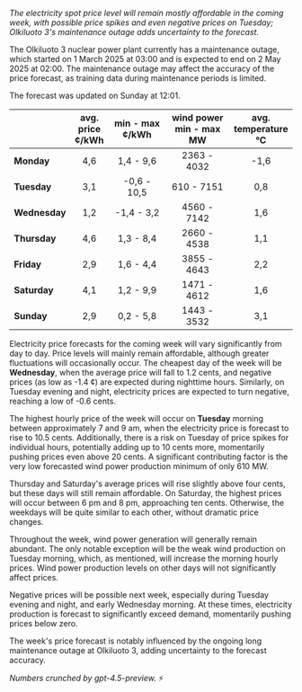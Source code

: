 *The electricity spot price level will remain mostly affordable in the coming week, with possible price spikes and even negative prices on Tuesday; Olkiluoto 3's maintenance outage adds uncertainty to the forecast.*

The Olkiluoto 3 nuclear power plant currently has a maintenance outage, which started on 1 March 2025 at 03:00 and is expected to end on 2 May 2025 at 02:00. The maintenance outage may affect the accuracy of the price forecast, as training data during maintenance periods is limited.

The forecast was updated on Sunday at 12:01.

|           | avg.<br>price<br>¢/kWh | min - max<br>¢/kWh | wind power<br>min - max<br>MW | avg.<br>temperature<br>°C |
|:----------|:------------------------:|:------------------:|:----------------------------:|:-------------------------:|
| **Monday**   |           4,6            |      1,4 - 9,6     |         2363 - 4032          |            -1,6           |
| **Tuesday**     |           3,1            |     -0,6 - 10,5    |          610 - 7151          |             0,8           |
| **Wednesday** |           1,2            |     -1,4 - 3,2     |         4560 - 7142          |             1,6           |
| **Thursday**     |           4,6            |      1,3 - 8,4     |         2660 - 4538          |             1,1           |
| **Friday**   |           2,9            |      1,6 - 4,4     |         3855 - 4643          |             2,2           |
| **Saturday**    |           4,1            |      1,2 - 9,9     |         1471 - 4612          |             1,6           |
| **Sunday**   |           2,9            |      0,2 - 5,8     |         1443 - 3532          |             3,1           |

Electricity price forecasts for the coming week will vary significantly from day to day. Price levels will mainly remain affordable, although greater fluctuations will occasionally occur. The cheapest day of the week will be **Wednesday**, when the average price will fall to 1.2 cents, and negative prices (as low as -1.4 ¢) are expected during nighttime hours. Similarly, on Tuesday evening and night, electricity prices are expected to turn negative, reaching a low of -0.6 cents.

The highest hourly price of the week will occur on **Tuesday** morning between approximately 7 and 9 am, when the electricity price is forecast to rise to 10.5 cents. Additionally, there is a risk on Tuesday of price spikes for individual hours, potentially adding up to 10 cents more, momentarily pushing prices even above 20 cents. A significant contributing factor is the very low forecasted wind power production minimum of only 610 MW.

Thursday and Saturday's average prices will rise slightly above four cents, but these days will still remain affordable. On Saturday, the highest prices will occur between 6 pm and 8 pm, approaching ten cents. Otherwise, the weekdays will be quite similar to each other, without dramatic price changes.

Throughout the week, wind power generation will generally remain abundant. The only notable exception will be the weak wind production on Tuesday morning, which, as mentioned, will increase the morning hourly prices. Wind power production levels on other days will not significantly affect prices.

Negative prices will be possible next week, especially during Tuesday evening and night, and early Wednesday morning. At these times, electricity production is forecast to significantly exceed demand, momentarily pushing prices below zero.

The week's price forecast is notably influenced by the ongoing long maintenance outage at Olkiluoto 3, adding uncertainty to the forecast accuracy.

*Numbers crunched by gpt-4.5-preview.* ⚡
